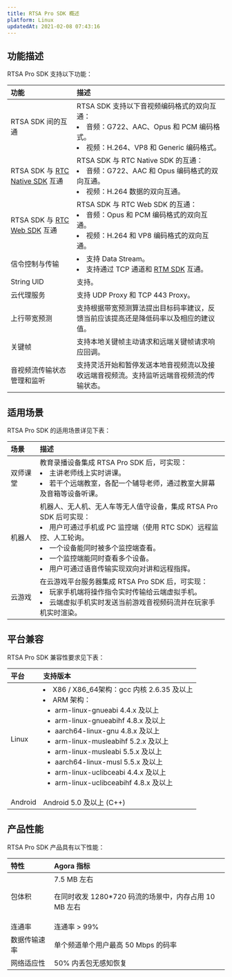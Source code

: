 ```yaml
---
title: RTSA Pro SDK 概述
platform: Linux
updatedAt: 2021-02-08 07:43:16
---
```

## 功能描述 

RTSA Pro SDK 支持以下功能：

| 功能                                                         | 描述                                                         |
| :----------------------------------------------------------- | :----------------------------------------------------------- |
| RTSA SDK 间的互通                                            | RTSA SDK 支持以下音视频编码格式的双向互通：<li>音频：G722、AAC、Opus 和 PCM 编码格式。<li>视频：H.264、VP8 和 Generic 编码格式。 |
| RTSA SDK 与 [RTC Native SDK](https://docs.agora.io/cn/Agora%20Platform/term_agora_rtc_sdk) 互通 | RTSA SDK 与 RTC Native SDK 的互通：<li>音频：G722、AAC 和 Opus 编码格式的双向互通。<li>视频：H.264 数据的双向互通。 |
| RTSA SDK 与 [RTC Web SDK](https://docs.agora.io/cn/Agora%20Platform/term_agora_rtc_sdk) 互通 | RTSA SDK 与 RTC Web SDK 的互通：<li>音频：Opus 和 PCM 编码格式的双向互通。<li>视频：H.264 和 VP8 编码格式的双向互通。 |
| 信令控制与传输                                               | <li>支持 Data Stream。<li>支持通过 TCP 通道和 [RTM SDK](https://docs.agora.io/cn/Agora%20Platform/term_agora_rtm_sdk) 互通。 |
| String UID                                                   | 支持。                                                       |
| 云代理服务                                                   | 支持 UDP Proxy 和 TCP 443 Proxy。                            |
| 上行带宽预测                                                 | 支持根据带宽预测算法提出目标码率建议，反馈当前应该提高还是降低码率以及相应的建议值。 |
| 关键帧                                                       | 支持本地关键帧主动请求和远端关键帧请求响应回调。             |
| 音视频流传输状态管理和监听                                   | 支持灵活开始和暂停发送本地音视频流以及接收远端音视频流。支持监听远端音视频流的传输状态。 |

## 适用场景

RTSA Pro SDK 的适用场景详见下表：

 | 场景     | 描述                                                         |
 | :------- | :----------------------------------------------------------- |
 | 双师课堂 | 教育录播设备集成 RTSA Pro SDK 后，可实现：<li>主讲老师线上实时讲课。<li>若干个远端教室，各配一个辅导老师，通过教室大屏幕及音箱等设备听课。 |
 | 机器人   | 机器人、无人机、无人车等无人值守设备，集成 RTSA Pro SDK 后可实现：<li>用户可通过手机或 PC 监控端（使用 RTC SDK）远程监控、人工轮询。<li>一个设备能同时被多个监控端查看。<li>一个监控端能同时查看多个设备。<li>用户可通过语音传输实现双向对讲和远程指挥。 |
 | 云游戏   | 在云游戏平台服务器集成 RTSA Pro SDK 后，可实现：<li>玩家手机端将操作指令实时传输给云端虚拟手机。<li>云端虚拟手机实时发送当前游戏音视频码流并在玩家手机实时渲染。 |

## 平台兼容

RTSA Pro SDK 兼容性要求见下表：

| 平台    | 支持版本                                                     |
| :------ | :----------------------------------------------------------- |
| Linux   | <li>X86 / X86_64架构：gcc 内核 2.6.35 及以上</li><li>ARM 架构：<ul><li>arm-linux-gnueabi 4.4.x 及以上</li><li>arm-linux-gnueabihf 4.8.x 及以上</li><li>aarch64-linux-gnu 4.8.x 及以上</li><li>arm-linux-musleabihf 5.2.x 及以上</li><li>arm-linux-musleabi 5.5.x 及以上</li><li>aarch64-linux-musl 5.5.x 及以上</li><li>arm-linux-uclibceabi 4.4.x 及以上</li><li>arm-linux-uclibceabihf 4.8.x 及以上</li> |
| Android | Android 5.0 及以上 (C++)                                     |

## 产品性能

RTSA Pro SDK 产品具有以下性能：

| 特性         | Agora 指标                                                   |
| :----------- | :----------------------------------------------------------- |
| 包体积       | 7.5 MB 左右<p>在同时收发 1280*720 码流的场景中，内存占用 10 MB 左右 |
| 连通率       | 连通率 > 99%                                                 |
| 数据传输速率 | 单个频道单个用户最高 50 Mbps 的码率                          |
| 网络适应性   | 50% 内丢包无感知恢复                                         |